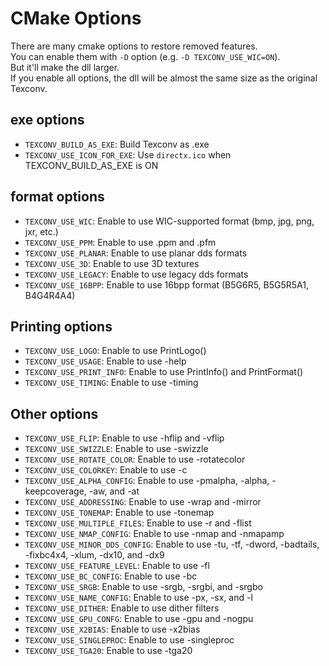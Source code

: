 # CMake Options

There are many cmake options to restore removed features.  
You can enable them with `-D` option (e.g. `-D TEXCONV_USE_WIC=ON`).  
But it'll make the dll larger.  
If you enable all options, the dll will be almost the same size as the original Texconv.  

## exe options

-   `TEXCONV_BUILD_AS_EXE`: Build Texconv as .exe
-   `TEXCONV_USE_ICON_FOR_EXE`: Use `directx.ico` when TEXCONV_BUILD_AS_EXE is ON

## format options

-   `TEXCONV_USE_WIC`: Enable to use WIC-supported format (bmp, jpg, png, jxr, etc.)
-   `TEXCONV_USE_PPM`: Enable to use .ppm and .pfm
-   `TEXCONV_USE_PLANAR`: Enable to use planar dds formats
-   `TEXCONV_USE_3D`: Enable to use 3D textures
-   `TEXCONV_USE_LEGACY`: Enable to use legacy dds formats
-   `TEXCONV_USE_16BPP`: Enable to use 16bpp format (B5G6R5, B5G5R5A1, B4G4R4A4)

## Printing options

-   `TEXCONV_USE_LOGO`: Enable to use PrintLogo()
-   `TEXCONV_USE_USAGE`: Enable to use -help
-   `TEXCONV_USE_PRINT_INFO`: Enable to use PrintInfo() and PrintFormat()
-   `TEXCONV_USE_TIMING`: Enable to use -timing

## Other options

-   `TEXCONV_USE_FLIP`: Enable to use -hflip and -vflip
-   `TEXCONV_USE_SWIZZLE`: Enable to use -swizzle
-   `TEXCONV_USE_ROTATE_COLOR`: Enable to use -rotatecolor
-   `TEXCONV_USE_COLORKEY`: Enable to use -c
-   `TEXCONV_USE_ALPHA_CONFIG`: Enable to use -pmalpha, -alpha, -keepcoverage, -aw, and -at
-   `TEXCONV_USE_ADDRESSING`: Enable to use -wrap and -mirror
-   `TEXCONV_USE_TONEMAP`: Enable to use -tonemap
-   `TEXCONV_USE_MULTIPLE_FILES`: Enable to use -r and -flist
-   `TEXCONV_USE_NMAP_CONFIG`: Enable to use -nmap and -nmapamp
-   `TEXCONV_USE_MINOR_DDS_CONFIG`: Enable to use -tu, -tf, -dword, -badtails, -fixbc4x4, -xlum, -dx10, and -dx9
-   `TEXCONV_USE_FEATURE_LEVEL`: Enable to use -fl
-   `TEXCONV_USE_BC_CONFIG`: Enable to use -bc
-   `TEXCONV_USE_SRGB`: Enable to use -srgb, -srgbi, and -srgbo
-   `TEXCONV_USE_NAME_CONFIG`: Enable to use -px, -sx, and -l
-   `TEXCONV_USE_DITHER`: Enable to use dither filters
-   `TEXCONV_USE_GPU_CONFG`: Enable to use -gpu and -nogpu
-   `TEXCONV_USE_X2BIAS`: Enable to use -x2bias
-   `TEXCONV_USE_SINGLEPROC`: Enable to use -singleproc
-   `TEXCONV_USE_TGA20`: Enable to use -tga20
